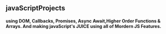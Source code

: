 ## javaScriptProjects
#### using DOM, Callbacks, Promises, Async Await,Higher Order Functions & Arrays. And making javaScript's JUICE using all of Mordern JS Features.
